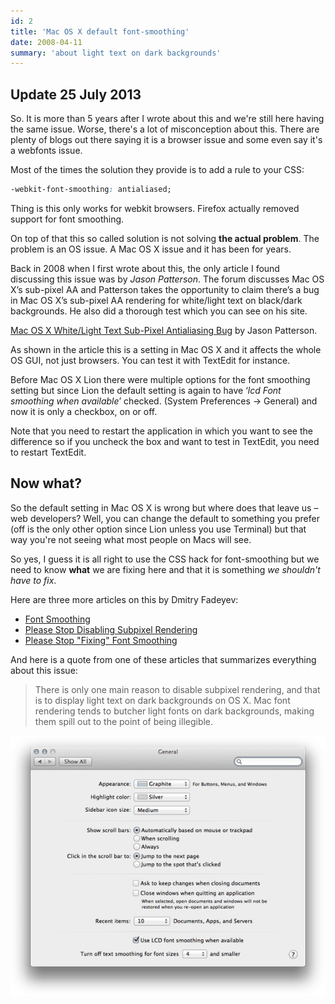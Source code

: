 ```yaml
---
id: 2
title: 'Mac OS X default font-smoothing'
date: 2008-04-11
summary: 'about light text on dark backgrounds'
---
```


## Update 25 July 2013

So. It is more than 5 years after I wrote about this and we're still here having the same issue. Worse, there's a lot of misconception about this. There are plenty of blogs out there saying it is a browser issue and some even say it's a webfonts issue.

Most of the times the solution they provide is to add a rule to your CSS:

```css
-webkit-font-smoothing: antialiased;
```

Thing is this only works for webkit browsers. Firefox actually removed support for font smoothing.

On top of that this so called solution is not solving **the actual problem**. The problem is an OS issue. A Mac OS X issue and it has been for years.

Back in 2008 when I first wrote about this, the only article I found discussing this issue was by *Jason Patterson*. The forum discusses Mac OS X’s sub-pixel AA and Patterson takes the opportunity to claim there’s a bug in Mac OS X’s sub-pixel AA rendering for white/light text on black/dark backgrounds. He also did a thorough test which you can see on his site.

[Mac OS X White/Light Text Sub-Pixel Antialiasing Bug](http://www.lighterra.com/articles/macosxtextaabug/) by Jason Patterson.

As shown in the article this is a setting in Mac OS X and it  affects the whole OS GUI, not just browsers. You can test it with TextEdit for instance.

Before Mac OS X Lion there were multiple options for the font smoothing setting but since Lion the default setting is again to have ‘*lcd Font smoothing when available*’ checked.  (System Preferences -> General) and now it is only a checkbox, on or off.

Note that you need to restart the application in which you want to see the difference so if you uncheck the box and want to test in TextEdit, you need to restart TextEdit.

<!--
Luckily there is a way to get to the previous multiple settings through the command line. I created an Alfred 2 Workflow for it and you can check that out here.
-->
## Now what?

So the default setting in Mac OS X is wrong but where does that leave us – web developers?
Well, you can change the default to something you prefer (off is the only other option since Lion unless you use Terminal) but that way you're not seeing what most people on Macs will see.

So yes, I guess it is all right to use the CSS hack for font-smoothing but we need to know **what** we are fixing here and that it is something *we shouldn't have to fix*.

Here are three more articles on this by Dmitry Fadeyev:

- [Font Smoothing](http://www.usabilitypost.com/2010/08/26/font-smoothing/)
- [Please Stop Disabling Subpixel Rendering](http://www.usabilitypost.com/2011/02/08/please-stop-disabling-subpixel-rendering/)
- [Please Stop "Fixing" Font Smoothing](http://www.usabilitypost.com/2012/11/05/stop-fixing-font-smoothing/)

And here is a quote from one of these articles that summarizes everything about this issue:

> There is only one main reason to disable subpixel rendering, and that is to display light text on dark backgrounds on OS X. Mac font rendering tends to butcher light fonts on dark backgrounds, making them spill out to the point of being illegible.

![screenshot](../src/assets/screenshot.png)


<!-- <g-image src="~/assets/screenshot.png" /> -->

<!--
Like before, white text on a black or dark background looks bold this way, even when one has not set the weight to bold with css. I’ve turned it off. Browsers need a restart after that to see the difference.

<p class="illustration" markdown=1>![font smoothing](http://www.mikeafford.com/blog/wp-content/uploads/2009/01/mac-font-smoothing-automatic1.gif)</p><p class="caption">Image by Mike Afford</p>
-->
<!-- (image: ~/assets/screenshot.png) -->


<!--
Not too long ago I was developing a website for a client that uses a black background with white text. I noticed the white text appearing rather bold so I assumed my css was faulty and somewhere was a font-weight set to bold. The fact that this was only happening in all browsers on the Mac platform should have been a pointer to the issue. However, as always I question my code first but after intensive research on the css it turned out it had nothing to do with the code at all.
-->
<!--
<br>I created my own tests, one html file for those who want to check if they experience the same issue and one screenshot of how it looked like before I changed my iMac’s default font smoothing style setting.

## Update
Currently my tests are not available online.

## Update
With Snow Leopard you can no longer chose a setting from a list. It has been ‘simplified’ to a checkbox, on or off. On my iMac this was unchecked by default. Testing my file in Safari, it seems as this looks as it is supposed to: the non bold text doesn’t appear to be bold anymore.

On my MacBook however this option was checked by default and the test file text still looks more bold than it should. Unchecking the option did not have an immediate effect, but after quitting and restarting Safari it seems to do the trick.-->

